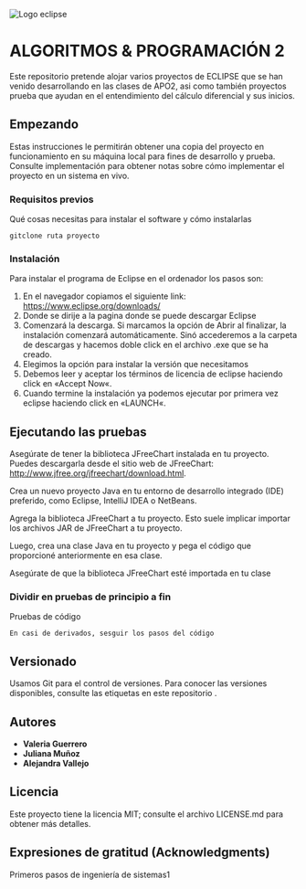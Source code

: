  ![Logo eclipse](https://upload.wikimedia.org/wikipedia/commons/thumb/d/d0/Eclipse-Luna-Logo.svg/2560px-Eclipse-Luna-Logo.svg.png)

# ALGORITMOS & PROGRAMACIÓN 2
Este repositorio pretende alojar varios proyectos de ECLIPSE que se han venido desarrollando en las clases de APO2, asi como también proyectos prueba que ayudan en el entendimiento del cálculo diferencial y sus inicios.

## Empezando

Estas instrucciones le permitirán obtener una copia del proyecto en funcionamiento en su máquina local para fines de desarrollo y prueba. Consulte implementación para obtener notas sobre cómo implementar el proyecto en un sistema en vivo.

### Requisitos previos

Qué cosas necesitas para instalar el software y cómo instalarlas

```
gitclone ruta proyecto
```

### Instalación
Para instalar el programa de Eclipse en el ordenador los pasos son:

1. En el navegador copiamos el siguiente link: https://www.eclipse.org/downloads/
2. Donde se dirije a la pagina donde se puede descargar Eclipse
3. Comenzará la descarga. Si marcamos la opción de Abrir al finalizar, la instalación comenzará automáticamente. Sinó accederemos a la carpeta de descargas y hacemos doble click en el archivo .exe que se ha creado.
4. Elegimos la opción para instalar la versión que necesitamos
5. Debemos leer y aceptar los términos de licencia de eclipse haciendo click en «Accept Now«.
6. Cuando termine la instalación ya podemos ejecutar por primera vez eclipse haciendo click en «LAUNCH«.
  
  

## Ejecutando las pruebas

Asegúrate de tener la biblioteca JFreeChart instalada en tu proyecto. Puedes descargarla desde el sitio web de JFreeChart: http://www.jfree.org/jfreechart/download.html.

Crea un nuevo proyecto Java en tu entorno de desarrollo integrado (IDE) preferido, como Eclipse, IntelliJ IDEA o NetBeans.

Agrega la biblioteca JFreeChart a tu proyecto. Esto suele implicar importar los archivos JAR de JFreeChart a tu proyecto.

Luego, crea una clase Java en tu proyecto y pega el código que proporcioné anteriormente en esa clase.

Asegúrate de que la biblioteca JFreeChart esté importada en tu clase

### Dividir en pruebas de principio a fin

Pruebas de código

```
En casi de derivados, sesguir los pasos del código
```
## Versionado

Usamos Git para el control de versiones. Para conocer las versiones disponibles, consulte las etiquetas en este repositorio .

## Autores

* **Valeria Guerrero**
* **Juliana Muñoz**
* **Alejandra Vallejo** 


## Licencia

Este proyecto tiene la licencia MIT; consulte el archivo LICENSE.md para obtener más detalles.

## Expresiones de gratitud (Acknowledgments)

Primeros pasos de ingeniería de sistemas1
